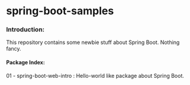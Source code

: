 # spring-boot-samples

### Introduction:
This repository contains some newbie stuff about Spring Boot. Nothing fancy.


#### Package Index:

01 - spring-boot-web-intro : Hello-world like package about Spring Boot.
